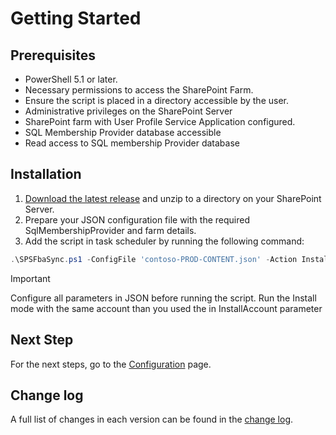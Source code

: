 # Getting Started

## Prerequisites

- PowerShell 5.1 or later.
- Necessary permissions to access the SharePoint Farm.
- Ensure the script is placed in a directory accessible by the user.
- Administrative privileges on the SharePoint Server
- SharePoint farm with User Profile Service Application configured.
- SQL Membership Provider database accessible
- Read access to SQL membership Provider database

## Installation

1. [Download the latest release](https://github.com/luigilink/SPSFbaSync/releases/latest) and unzip to a directory on your SharePoint Server.
2. Prepare your JSON configuration file with the required SqlMembershipProvider and farm details.
3. Add the script in task scheduler by running the following command:

```powershell
.\SPSFbaSync.ps1 -ConfigFile 'contoso-PROD-CONTENT.json' -Action Install -InstallAccount (Get-Credential)
```

> [!IMPORTANT]
> Configure all parameters in JSON before running the script.
> Run the Install mode with the same account than you used the in InstallAccount parameter

## Next Step

For the next steps, go to the [Configuration](./Configuration) page.

## Change log

A full list of changes in each version can be found in the [change log](https://github.com/luigilink/SPSFbaSync/blob/main/CHANGELOG.md).
